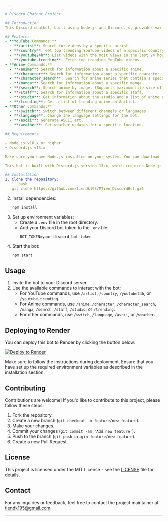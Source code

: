 ```yaml
---

# Discord Chatbot Project

## Introduction
This Discord chatbot, built using Node.js and Discord.js, provides various functionalities such as fetching YouTube videos, anime information, weather updates, generating ASCII art, and more.

## Features
- **YouTube Commands:**
  - **/artist**: Search for videos by a specific artist.
  - **/country**: Get top trending YouTube videos of a specific country.
  - **/youtube24h**: List videos with the most views in the last 24 hours.
  - **/youtube-trending**: Fetch top trending YouTube videos.
- **Anime Commands:**
  - **/anime**: Search for information about a specific anime.
  - **/character**: Search for information about a specific character.
  - **/character_search**: Search for anime series that contain a specific character.
  - **/manga**: Search for information about a specific manga.
  - **/search**: Search anime by image. (Supports maximum file size of 25MB)
  - **/staff**: Search for information about a specific staff.
  - **/studio**: Get information about the studio and a list of anime produced by the studio.
  - **/trending**: Get a list of trending anime on AniList.
- **Other Commands:**
  - **/switch**: Switch between different channels or languages.
  - **/language**: Change the language settings for the bot.
  - **/ascii**: Generate ASCII art.
  - **/weather**: Get weather updates for a specific location.

## Requirements

- Node.js v16.x or higher
- Discord.js v13.x

Make sure you have Node.js installed on your system. You can download it from [Node.js official website](https://nodejs.org/).

This bot is built with Discord.js version 13.x, which requires Node.js version 16.x or newer. If you're using an older version of Node.js, you'll need to update it to run this bot.

## Installation
1. Clone the repository:
   ```bash
   git clone https://github.com/tiendk195/MTien_DiscordBot.git
   ```
2. Install dependencies:
   ```bash
   npm install
   ```
3. Set up environment variables:
   - Create a `.env` file in the root directory.
   - Add your Discord bot token to the `.env` file:
     ```
     BOT_TOKEN=your-discord-bot-token
     ```
4. Start the bot:
   ```bash
   npm start
   ```

## Usage
1. Invite the bot to your Discord server.
2. Use the available commands to interact with the bot:
   - For YouTube commands, use `/artist`, `/country`, `/youtube24h`, or `/youtube-trending`.
   - For Anime commands, use `/anime`, `/character`, `/character_search`, `/manga`, `/search`, `/staff`, `/studio`, or `/trending`.
   - For other commands, use `/switch`, `/language`, `/ascii`, or `/weather`.

## Deploying to Render
You can deploy this bot to Render by clicking the button below:

[![Deploy to Render](https://render.com/images/deploy-to-render-button.svg)](https://render.com/deploy?repo=https://github.com/tiendk195/MTien_DiscordBot)

Make sure to follow the instructions during deployment. Ensure that you have set up the required environment variables as described in the installation section.

## Contributing
Contributions are welcome! If you'd like to contribute to this project, please follow these steps:
1. Fork the repository.
2. Create a new branch (`git checkout -b feature/new-feature`).
3. Make your changes.
4. Commit your changes (`git commit -am 'Add new feature'`).
5. Push to the branch (`git push origin feature/new-feature`).
6. Create a new Pull Request.

## License
This project is licensed under the MIT License - see the [LICENSE](LICENSE) file for details.

## Contact
For any inquiries or feedback, feel free to contact the project maintainer at [tiendk195@gmail.com](mailto:tiendk195@gmail.com).

---
```

